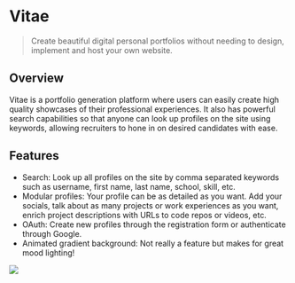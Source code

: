 Vitae
=======
> Create beautiful digital personal portfolios without needing to design, implement and host your own website.

## Overview
Vitae is a portfolio generation platform where users can easily create high quality showcases of their professional experiences. It also has powerful search capabilities so that anyone can look up profiles on the site using keywords, allowing recruiters to hone in on desired candidates with ease.

## Features
* Search: Look up all profiles on the site by comma separated keywords such as username, first name, last name, school, skill, etc. 
* Modular profiles: Your profile can be as detailed as you want. Add your socials, talk about as many projects or work experiences as you want, enrich project descriptions with URLs to code repos or videos, etc.
* OAuth: Create new profiles through the registration form or authenticate through Google.
* Animated gradient background: Not really a feature but makes for great mood lighting!

![](https://media.giphy.com/media/bfOJBdSoWoaFjjVevK/giphy.gif)
